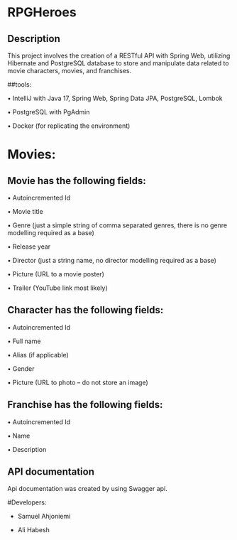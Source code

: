 # RPGHeroes


## Description
This project involves the creation of a RESTful API with Spring Web, 
utilizing Hibernate and PostgreSQL database to store and manipulate 
data related to movie characters, movies, and franchises.

##tools: 

• IntelliJ with Java 17, Spring Web, Spring Data JPA, PostgreSQL, Lombok

• PostgreSQL with PgAdmin

• Docker (for replicating the environment)


# Movies:

## Movie has the following fields:

• Autoincremented Id

• Movie title

• Genre (just a simple string of comma separated genres, there is no genre modelling required as a base)

• Release year

• Director (just a string name, no director modelling required as a base)

• Picture (URL to a movie poster)

• Trailer (YouTube link most likely)

## Character has the following fields:

• Autoincremented Id

• Full name

• Alias (if applicable)

• Gender

• Picture (URL to photo – do not store an image)

## Franchise has the following fields:

• Autoincremented Id

• Name

• Description


## API documentation 

Api documentation was created by using Swagger api.

#Developers:

* Samuel Ahjoniemi

* Ali Habesh




